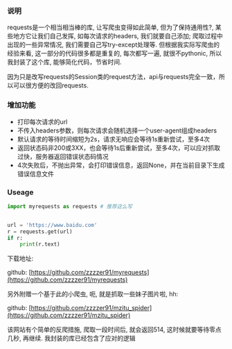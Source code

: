 ### 说明

requests是一个相当相当棒的库, 让写爬虫变得如此简单, 但为了保持通用性?, 某些地方它让我们自己发挥, 如每次请求的headers, 我们就要自己添加; 爬取过程中出现的一些异常情况, 我们需要自己写try-except处理等.
但根据我实际写爬虫的经验来看, 这一部分的代码很多都是重复的, 每次都写一遍, 就很不pythonic, 所以我封装了这个库, 能够简化代码，节省时间.

因为只是改写requests的Session类的request方法，api与requests完全一致，所以可以很方便的改回requests.


### 增加功能

- 打印每次请求的url
- 不传入headers参数，则每次请求会随机选择一个user-agent组成headers
- 默认请求的等待时间缩短为2s，请求无响应会等待1s重新尝试，至多4次
- 返回状态码非200或3XX，也会等待1s后重新尝试，至多4次，可以应对抓取过快，服务器返回错误状态码情况
- 4次失败后，不抛出异常，会打印错误信息，返回None，并在当前目录下生成错误信息文件


### Useage

```python
import myrequests as requests # 推荐这么写


url = 'https://www.baidu.com'
r = requests.get(url)
if r:
    print(r.text)
```


下载地址: 

github: [https://github.com/zzzzer91/myrequests](https://github.com/zzzzer91/myrequests)

另外附赠一个基于此的小爬虫, 呃, 就是抓取一些妹子图片啦, hh:

github: [https://github.com/zzzzer91/mzitu_spider](https://github.com/zzzzer91/mzitu_spider)

该网站有个简单的反爬措施, 爬取一段时间后, 就会返回514, 这时候就要等待零点几秒, 再继续. 我封装的库已经包含了应对的逻辑
